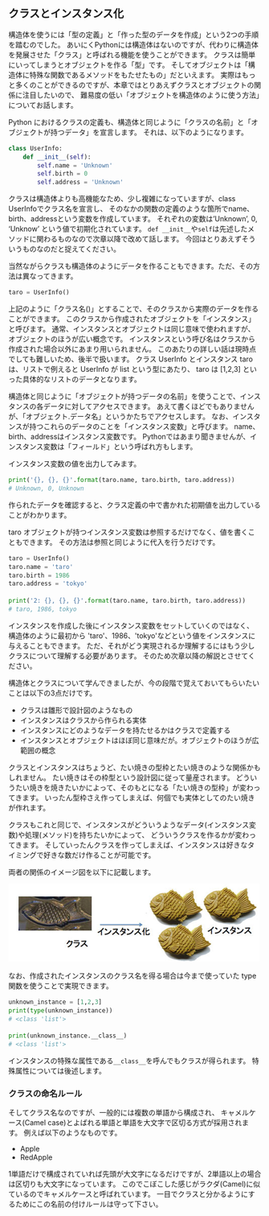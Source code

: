## クラスとインスタンス化

構造体を使うには「型の定義」と「作った型のデータを作成」という2つの手順を踏むのでした。
あいにくPythonには構造体はないのですが、代わりに構造体を発展させた「クラス」と呼ばれる機能を使うことができます。
クラスは簡単にいってしまうとオブジェクトを作る「型」です。
そしてオブジェクトは「構造体に特殊な関数であるメソッドをもたせたもの」だといえます。
実際はもっと多くのことができるのですが、本章ではとりあえずクラスとオブジェクトの関係に注目したいので、
難易度の低い「オブジェクトを構造体のように使う方法」についてお話します。

Python におけるクラスの定義も、構造体と同じように「クラスの名前」と「オブジェクトが持つデータ」を宣言します。
それは、以下のようになります。

```python
class UserInfo:
    def __init__(self):
        self.name = 'Unknown'
        self.birth = 0
        self.address = 'Unknown'
```

クラスは構造体よりも高機能なため、少し複雑になっていますが、class UserInfoでクラス名を宣言し、
そのなかの関数の定義のような箇所でname、birth、addressという変数を作成しています。
それぞれの変数は’Unknown’, 0, ‘Unknow’ という値で初期化されています。
`def __init__`や`self`は先述したメソッドに関わるものなので次章以降で改めて話します。
今回はとりあえずそういうものなのだと捉えてください。

当然ながらクラスも構造体のようにデータを作ることもできます。ただ、その方法は異なってきます。

```python
taro = UserInfo()
```

上記のように「クラス名()」とすることで、そのクラスから実際のデータを作ることができます。
このクラスから作成されたオブジェクトを「インスタンス」と呼びます。
通常、インスタンスとオブジェクトは同じ意味で使われますが、オブジェクトのほうが広い概念です。
インスタンスという呼び名はクラスから作成された場合以外にあまり用いられません。
このあたりの詳しい話は現時点でしても難しいため、後半で扱います。
クラス UserInfo とインスタンス taro は、リストで例えると UserInfo が list という型にあたり、
taro は [1,2,3] といった具体的なリストのデータとなります。

構造体と同じように「オブジェクトが持つデータの名前」を使うことで、インスタンスの各データに対してアクセスできます。
あえて書くほどでもありませんが、「オブジェクト.データ名」というかたちでアクセスします。
なお、インスタンスが持つこれらのデータのことを「インスタンス変数」と呼びます。
name、birth、addressはインスタンス変数です。
Pythonではあまり聞きませんが、インスタンス変数は「フィールド」という呼ばれ方もします。

インスタンス変数の値を出力してみます。

```python
print('{}, {}, {}'.format(taro.name, taro.birth, taro.address))
# Unknown, 0, Unknown
```

作られたデータを確認すると、クラス定義の中で書かれた初期値を出力していることがわかります。

taro オブジェクトが持つインスタンス変数は参照するだけでなく、値を書くこともできます。
その方法は参照と同じように代入を行うだけです。

```python
taro = UserInfo()
taro.name = 'taro'
taro.birth = 1986
taro.address = 'tokyo'

print('2: {}, {}, {}'.format(taro.name, taro.birth, taro.address))
# taro, 1986, tokyo
```

インスタンスを作成した後にインスタンス変数をセットしていくのではなく、
構造体のように最初から 'taro'、1986、'tokyo'などという値をインスタンスに与えることもできます。
ただ、それがどう実現されるか理解するにはもう少しクラスについて理解する必要があります。
そのため次章以降の解説とさせてください。

構造体とクラスについて学んできましたが、今の段階で覚えておいてもらいたいことは以下の3点だけです。

*	クラスは雛形で設計図のようなもの
*	インスタンスはクラスから作られる実体
*	インスタンスにどのようなデータを持たせるかはクラスで定義する
*	インスタンスとオブジェクトはほぼ同じ意味だが。オブジェクトのほうが広範囲の概念

クラスとインスタンスはちょうど、たい焼きの型枠とたい焼きのような関係かもしれません。
たい焼きはその枠型という設計図に従って量産されます。
どういうたい焼きを焼きたいかによって、そのもとになる「たい焼きの型枠」が変わってきます。
いったん型枠さえ作ってしまえば、何個でも実体としてのたい焼きが作れます。

クラスもこれと同じで、インスタンスがどういうようなデータ(インスタンス変数)や処理(メソッド)を持ちたいかによって、
どういうクラスを作るかが変わってきます。
そしていったんクラスを作ってしまえば、インスタンスは好きなタイミングで好きな数だけ作ることが可能です。

両者の関係のイメージ図を以下に記載します。

![image](./1025_image/01.jpg)

なお、作成されたインスタンスのクラス名を得る場合は今まで使っていた type 関数を使うことで実現できます。

```python
unknown_instance = [1,2,3]
print(type(unknown_instance))
# <class 'list'>

print(unknown_instance.__class__)
# <class 'list'>
```

インスタンスの特殊な属性である`__class__`を呼んでもクラスが得られます。
特殊属性については後述します。

### クラスの命名ルール
そしてクラス名なのですが、一般的には複数の単語から構成され、
キャメルケース(Camel case)とよばれる単語と単語を大文字で区切る方式が採用されます。
例えば以下のようなものです。

*	Apple
*	RedApple

1単語だけで構成されていれば先頭が大文字になるだけですが、2単語以上の場合は区切りも大文字になっています。
このでこぼこした感じがラクダ(Camel)に似ているのでキャメルケースと呼ばれています。
一目でクラスと分かるようにするためにこの名前の付けルールは守って下さい。
